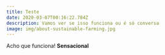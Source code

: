 ```yaml
---
title: Teste
date: 2020-03-07T00:16:22.784Z
description: Vamos ver se isso funciona ou é só conversa
image: img/about-sustainable-farming.jpg
---
```

Acho que funciona! **Sensacional**
